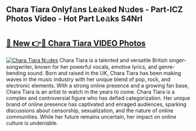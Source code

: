 ## Chara Tiara Onlyf𝚊ns Le𝚊ked N𝚞des - Part-ICZ Photos Video - Hot Part Le𝚊ks S4Nrl

# <h2><a href="http://ab80988.deff.icu/?id=Chara+Tiara">🔗 New 👉🔴 Chara Tiara VIDEO Photos</a></h2>

[![Chara Tiara N𝚞des](https://i.imgur.com/rIISA9y.gif)](http://ab80988.deff.icu/?id=Chara+Tiara)
Chara Tiara is a talented and versatile British singer-songwriter, known for her powerful vocals, emotive lyrics, and genre-bending sound. Born and raised in the UK, Chara Tiara has been making waves in the music industry with her unique blend of pop, rock, and electronic elements. With a strong online presence and a growing fan base, Chara Tiara is an artist to watch in the years to come. Chara Tiara is a complex and controversial figure who has defied categorization. Her unique brand of online presence has captivated and enraged audiences, sparking discussions about censorship, sexualization, and the nature of online communities. While her future remains uncertain, her impact on online culture is undeniable.
